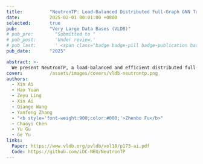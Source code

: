 ```yaml
---
title:          "NeutronTP: Load-Balanced Distributed Full-Graph GNN Training with Tensor Parallelism"
date:           2025-02-01 00:01:00 +0800
selected:       true
pub:            "Very Large Data Bases (VLDB)"
# pub_pre:        "Submitted to "
# pub_post:       'Under review.'
# pub_last:       ' <span class="badge badge-pill badge-publication badge-success">Spotlight</span>'
pub_date:       "2025"

abstract: >-
  We present NeutronTP, a load-balanced and efficient distributed full-graph GNN training system. NeutronTP leverages GNN tensor parallelism for distributed training, which partitions feature rather than graph structures. Compared to GNN data parallelism, NeutronTP eliminates cross-worker vertex dependencies and achieves a balanced workload.
cover:          /assets/images/covers/vldb-neutrontp.png
authors:
  - Xin Ai
  - Hao Yuan
  - Zeyu Ling
  - Xin Ai
  - Qiange Wang
  - Yanfeng Zhang
  - "<b style='font-weight:900;color:#000;'>Zhenbo Fu</b>"
  - Chaoyi Chen
  - Yu Gu
  - Ge Yu
links:
  Paper: https://www.vldb.org/pvldb/vol18/p173-ai.pdf
  Code: https://github.com/iDC-NEU/NeutronTP
---
```





